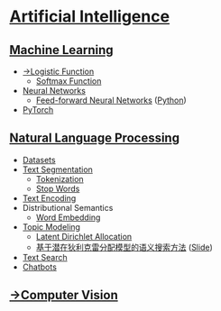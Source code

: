 # [Artificial Intelligence](Artificial%20Intelligence.md)
## [Machine Learning](Machine%20Learning/README.md)
- [→Logistic Function](https://github.com/Chaoses-Ib/Mathematics/blob/main/Analysis/Functions/Logistic%20Function.md)
  - [Softmax Function](Machine%20Learning/Softmax%20Function.md)
- [Neural Networks](Machine%20Learning/Neural%20Networks/README.md)
  - [Feed-forward Neural Networks](Machine%20Learning/Neural%20Networks/Feed-forward%20Neural%20Networks.md) ([Python](Machine%20Learning/Neural%20Networks/Feed-forward%20Neural%20Networks.ipynb))
- [PyTorch](Machine%20Learning/PyTorch/README.md)

## [Natural Language Processing](NLP/README.md)
- [Datasets](NLP/Datasets.md)
- [Text Segmentation](NLP/Text%20Segmentation/README.md)
  - [Tokenization](NLP/Text%20Segmentation/Tokenization.md)
  - [Stop Words](NLP/Text%20Segmentation/Stop%20Words.md)
- [Text Encoding](NLP/Text%20Encoding.md)
- Distributional Semantics
  - [Word Embedding](NLP/Distributional%20Semantics/Word%20Embedding/README.md)
- [Topic Modeling](NLP/Topic%20Modeling/README.md)
  - [Latent Dirichlet Allocation](NLP/Topic%20Modeling/LDA.md)
  - [基于潜在狄利克雷分配模型的语义搜索方法](NLP/Topic%20Modeling/基于潜在狄利克雷分配模型的语义搜索方法/Paper.pdf) ([Slide](NLP/Topic%20Modeling/基于潜在狄利克雷分配模型的语义搜索方法/Slide.pdf))
- [Text Search](NLP/Text%20Search.md)
- [Chatbots](NLP/Chatbots.md)

## [→Computer Vision](https://github.com/Chaoses-Ib/VisualComputing#computer-vision)